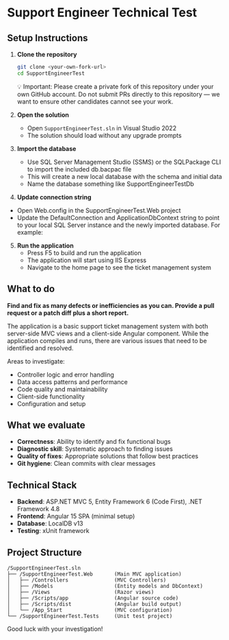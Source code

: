 # Support Engineer Technical Test

## Setup Instructions

1. **Clone the repository**
   ```bash
   git clone <your-own-fork-url>
   cd SupportEngineerTest
   ```
   💡 Important: Please create a private fork of this repository under your own GitHub account. Do not submit PRs directly to this repository — we want to ensure other candidates cannot see your work.

2. **Open the solution**
   - Open `SupportEngineerTest.sln` in Visual Studio 2022
   - The solution should load without any upgrade prompts
  
3. **Import the database**
   - Use SQL Server Management Studio (SSMS) or the SQLPackage CLI to import the included db.bacpac file
   - This will create a new local database with the schema and initial data
   - Name the database something like SupportEngineerTestDb
  
 4. **Update connection string**
   - Open Web.config in the SupportEngineerTest.Web project
   - Update the DefaultConnection and ApplicationDbContext string to point to your local SQL Server instance and the newly imported database. For example:

5. **Run the application**
   - Press F5 to build and run the application
   - The application will start using IIS Express
   - Navigate to the home page to see the ticket management system
  
## What to do

**Find and fix as many defects or inefficiencies as you can. Provide a pull request or a patch diff plus a short report.**

The application is a basic support ticket management system with both server-side MVC views and a client-side Angular component. While the application compiles and runs, there are various issues that need to be identified and resolved.

Areas to investigate:
- Controller logic and error handling
- Data access patterns and performance
- Code quality and maintainability
- Client-side functionality
- Configuration and setup

## What we evaluate

- **Correctness**: Ability to identify and fix functional bugs
- **Diagnostic skill**: Systematic approach to finding issues
- **Quality of fixes**: Appropriate solutions that follow best practices
- **Git hygiene**: Clean commits with clear messages

## Technical Stack

- **Backend**: ASP.NET MVC 5, Entity Framework 6 (Code First), .NET Framework 4.8
- **Frontend**: Angular 15 SPA (minimal setup)
- **Database**: LocalDB v13
- **Testing**: xUnit framework

## Project Structure

```
/SupportEngineerTest.sln
├── /SupportEngineerTest.Web       (Main MVC application)
│   ├── /Controllers               (MVC Controllers)
│   ├── /Models                    (Entity models and DbContext)
│   ├── /Views                     (Razor views)
│   ├── /Scripts/app               (Angular source code)
│   ├── /Scripts/dist              (Angular build output)
│   └── /App_Start                 (MVC configuration)
└── /SupportEngineerTest.Tests     (Unit test project)
```

Good luck with your investigation!
